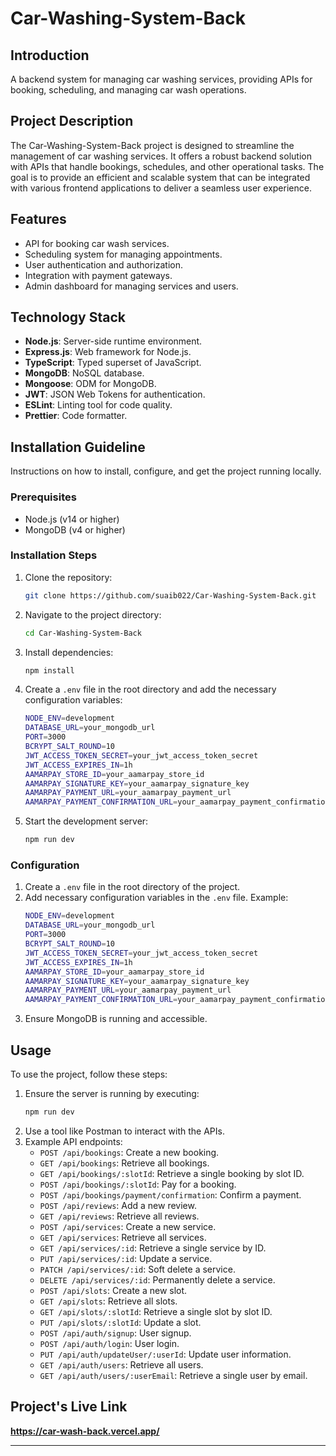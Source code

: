 # Car-Washing-System-Back

## Introduction

A backend system for managing car washing services, providing APIs for booking, scheduling, and managing car wash operations.

## Project Description

The Car-Washing-System-Back project is designed to streamline the management of car washing services. It offers a robust backend solution with APIs that handle bookings, schedules, and other operational tasks. The goal is to provide an efficient and scalable system that can be integrated with various frontend applications to deliver a seamless user experience.

## Features

- API for booking car wash services.
- Scheduling system for managing appointments.
- User authentication and authorization.
- Integration with payment gateways.
- Admin dashboard for managing services and users.

## Technology Stack

- **Node.js**: Server-side runtime environment.
- **Express.js**: Web framework for Node.js.
- **TypeScript**: Typed superset of JavaScript.
- **MongoDB**: NoSQL database.
- **Mongoose**: ODM for MongoDB.
- **JWT**: JSON Web Tokens for authentication.
- **ESLint**: Linting tool for code quality.
- **Prettier**: Code formatter.

## Installation Guideline

Instructions on how to install, configure, and get the project running locally.

### Prerequisites

- Node.js (v14 or higher)
- MongoDB (v4 or higher)

### Installation Steps

1. Clone the repository:
   ```bash
   git clone https://github.com/suaib022/Car-Washing-System-Back.git
   ```
2. Navigate to the project directory:
   ```bash
   cd Car-Washing-System-Back
   ```
3. Install dependencies:
   ```bash
   npm install
   ```
4. Create a `.env` file in the root directory and add the necessary configuration variables:
   ```bash
   NODE_ENV=development
   DATABASE_URL=your_mongodb_url
   PORT=3000
   BCRYPT_SALT_ROUND=10
   JWT_ACCESS_TOKEN_SECRET=your_jwt_access_token_secret
   JWT_ACCESS_EXPIRES_IN=1h
   AAMARPAY_STORE_ID=your_aamarpay_store_id
   AAMARPAY_SIGNATURE_KEY=your_aamarpay_signature_key
   AAMARPAY_PAYMENT_URL=your_aamarpay_payment_url
   AAMARPAY_PAYMENT_CONFIRMATION_URL=your_aamarpay_payment_confirmation_url
   ```
5. Start the development server:
   ```bash
   npm run dev
   ```

### Configuration

1. Create a `.env` file in the root directory of the project.
2. Add necessary configuration variables in the `.env` file.
   Example:
   ```bash
   NODE_ENV=development
   DATABASE_URL=your_mongodb_url
   PORT=3000
   BCRYPT_SALT_ROUND=10
   JWT_ACCESS_TOKEN_SECRET=your_jwt_access_token_secret
   JWT_ACCESS_EXPIRES_IN=1h
   AAMARPAY_STORE_ID=your_aamarpay_store_id
   AAMARPAY_SIGNATURE_KEY=your_aamarpay_signature_key
   AAMARPAY_PAYMENT_URL=your_aamarpay_payment_url
   AAMARPAY_PAYMENT_CONFIRMATION_URL=your_aamarpay_payment_confirmation_url
   ```
3. Ensure MongoDB is running and accessible.

## Usage

To use the project, follow these steps:

1. Ensure the server is running by executing:
   ```bash
   npm run dev
   ```
2. Use a tool like Postman to interact with the APIs.
3. Example API endpoints:
   - `POST /api/bookings`: Create a new booking.
   - `GET /api/bookings`: Retrieve all bookings.
   - `GET /api/bookings/:slotId`: Retrieve a single booking by slot ID.
   - `POST /api/bookings/:slotId`: Pay for a booking.
   - `POST /api/bookings/payment/confirmation`: Confirm a payment.
   - `POST /api/reviews`: Add a new review.
   - `GET /api/reviews`: Retrieve all reviews.
   - `POST /api/services`: Create a new service.
   - `GET /api/services`: Retrieve all services.
   - `GET /api/services/:id`: Retrieve a single service by ID.
   - `PUT /api/services/:id`: Update a service.
   - `PATCH /api/services/:id`: Soft delete a service.
   - `DELETE /api/services/:id`: Permanently delete a service.
   - `POST /api/slots`: Create a new slot.
   - `GET /api/slots`: Retrieve all slots.
   - `GET /api/slots/:slotId`: Retrieve a single slot by slot ID.
   - `PUT /api/slots/:slotId`: Update a slot.
   - `POST /api/auth/signup`: User signup.
   - `POST /api/auth/login`: User login.
   - `PUT /api/auth/updateUser/:userId`: Update user information.
   - `GET /api/auth/users`: Retrieve all users.
   - `GET /api/auth/users/:userEmail`: Retrieve a single user by email.


## Project's Live Link
**https://car-wash-back.vercel.app/**

---
